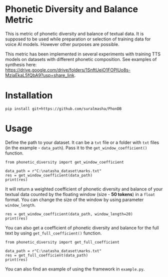 # Phonetic Diversity and Balance Metric
This is metric of phonetic diversity and balance of textual data. 
It is supposed to be used while preparation or selection of training data for voice AI models. 
However other purposes are possible.

This metric has been implemented in several experiments with training TTS models on datasets with different phonetic composition. See examples of synthesis here: https://drive.google.com/drive/folders/1SnftUeiO1FOPIUo8s-MziaEkaL5fQbA9?usp=share_link.

# Installation

```
pip install git+https://github.com/suralmasha/PhonDB
```

# Usage

Define the path to your dataset. It can be a `txt` file or a folder with `txt` files 
(in the example - `data_path`). 
Pass it to the `get_window_coefficient()` function.

```
from phonetic_diversity import get_window_coefficient

data_path = r"C:\natasha_dataset\marks.txt"
res = get_window_coefficient(data_path)
print(res)
```

It will return a weighted coefficient 
of phonetic diversity and balance of your textual data counted by the floating window 
(size - **50 tokens**) in a `float` format. You can change the size of the window 
by using parameter `window_length`.

```
res = get_window_coefficient(data_path, window_length=20)
print(res)
```

You can also get a coefficient of phonetic diversity and balance for the full text 
by using `get_full_coefficient()` function.

```
from phonetic_diversity import get_full_coefficient

data_path = r"C:\natasha_dataset\marks.txt"
res = get_full_coefficient(data_path)
print(res)
```

You can also find an example of using the framework in `example.py`.
